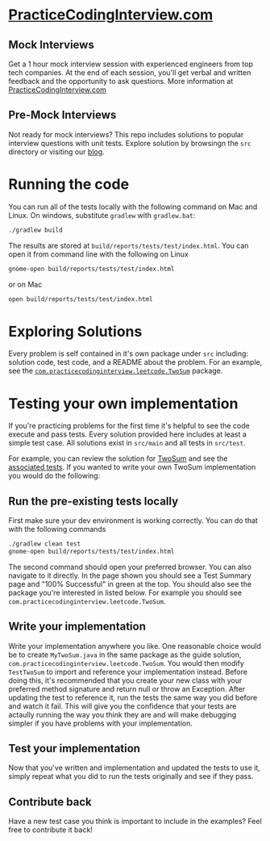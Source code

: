 # [PracticeCodingInterview.com](https://www.practicecodinginterview.com?SQF_SOURCE=github)

## Mock Interviews

Get a 1 hour mock interview session with experienced engineers from top tech companies. At the end of each session, you'll get verbal and written feedback and the opportunity to ask questions. More information at [PracticeCodingInterview.com](https://www.practicecodinginterview.com?SQF_SOURCE=github)

## Pre-Mock Interviews

Not ready for mock interviews? This repo includes solutions to popular interview questions with unit tests. Explore solution by browsingn the `src` directory or visiting our [blog](https://www.practicecodinginterview.com/blog?SQF_SOURCE=github).

# Running the code

You can run all of the tests locally with the following command on Mac and Linux. On windows, substitute `gradlew` with `gradlew.bat`:

```bash
./gradlew build
```

The results are stored at `build/reports/tests/test/index.html`. You can open it from command line with the following on Linux

```bash
gnome-open build/reports/tests/test/index.html
```

or on Mac

```bash
open build/reports/tests/test/index.html
```

# Exploring Solutions

Every problem is self contained in it's own package under `src` including: solution code, test code, and a README about the problem. For an example, see the [`com.practicecodinginterview.leetcode.TwoSum`](https://github.com/practicecodinginterview/PracticeCodingInterview.com/tree/master/src/main/java/com/practicecodinginterview/leetcode/TwoSum) package.

# Testing your own implementation

If you're practicing problems for the first time it's helpful to see the code execute and pass tests. Every solution provided here includes at least a simple test case. All solutions exist in `src/main` and all tests in `src/test`.

For example, you can review the solution for [TwoSum](https://github.com/practicecodinginterview/PracticeCodingInterview.com/blob/master/src/main/java/com/practicecodinginterview/leetcode/TwoSum/TwoSum.java) and see the [associated tests](https://github.com/practicecodinginterview/PracticeCodingInterview.com/blob/master/src/test/java/com/practicecodinginterview/leetcode/TwoSum/TestTwoSum.java). If you wanted to write your own TwoSum implementation you would do the following:

## Run the pre-existing tests locally

First make sure your dev environment is working correctly. You can do that with the following commands

```bash
./gradlew clean test
gnome-open build/reports/tests/test/index.html
```

The second command should open your preferred browser. You can also navigate to it directly. In the page shown you should see a Test Summary page and "100% Successful" in green at the top. You should also see the package you're interested in listed below. For example you should see `com.practicecodinginterview.leetcode.TwoSum`.

## Write your implementation

Write your implementation anywhere you like. One reasonable choice would be to create `MyTwoSum.java` in the same package as the guide solution, `com.practicecodinginterview.leetcode.TwoSum`. You would then modify `TestTwoSum` to import and reference your implementation instead. Before doing this, it's recommended that you create your new class with your preferred method signature and return null or throw an Exception. After updating the test to reference it, run the tests the same way you did before and watch it fail. This will give you the confidence that your tests are actaully running the way you think they are and will make debugging simpler if you have problems with your implementation.

## Test your implementation

Now that you've written and implementation and updated the tests to use it, simply repeat what you did to run the tests originally and see if they pass.

## Contribute back

Have a new test case you think is important to include in the examples? Feel free to contribute it back!
